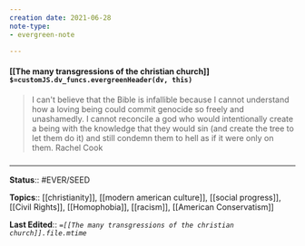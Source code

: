 ```yaml
---
creation date: 2021-06-28
note-type: 
- evergreen-note

---
```


#### [[The many transgressions of the christian church]] `$=customJS.dv_funcs.evergreenHeader(dv, this)`

> I can't believe that the Bible is infallible because I cannot understand how a loving being could commit genocide so freely and unashamedly. I cannot reconcile a god who would intentionally create a being with the knowledge that they would sin (and create the tree to let them do it) and still condemn them to hell as if it were only on them.
> Rachel Cook

### <hr class="footnote"/>

**Status**:: #EVER/SEED

**Topics**::  [[christianity]], [[modern american culture]], [[social progress]], [[Civil Rights]], [[Homophobia]], [[racism]], [[American Conservatism]]
	
**Last Edited**:: *`=[[The many transgressions of the christian church]].file.mtime`*
	
